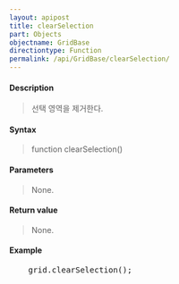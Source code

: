 ```yaml
---
layout: apipost
title: clearSelection
part: Objects
objectname: GridBase
directiontype: Function
permalink: /api/GridBase/clearSelection/
---
```



#### Description

> 선택 영역을 제거한다.

#### Syntax

> function clearSelection()

#### Parameters

> None.

#### Return value

> None.

#### Example

<pre class="prettyprint">
    grid.clearSelection();
</pre>

